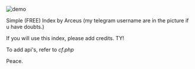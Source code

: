 
![demo](https://8ghtchecker.000webhostapp.com/tempsnip.png)

Simple (FREE) Index by Arceus (my telegram username are in the picture if u have doubts.)

If you will use this index, please add credits. TY!

To add api's, refer to *cf.php*

Peace.
